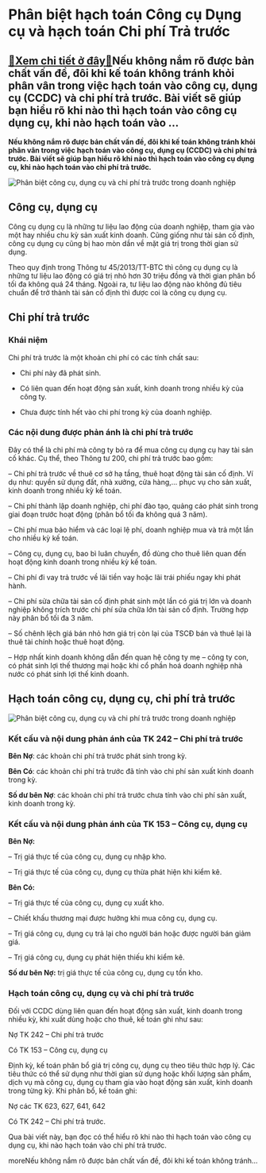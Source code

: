 Phân biệt hạch toán Công cụ Dụng cụ và hạch toán Chi phí Trả trước
==================================================================

[:gift:Xem chi tiết ở đây:gift:](https://hddtvn.com/phan-biet-hach-toan-cong-cu-dung-cu-va-hach-toan-chi-phi-tra-truoc/)Nếu không nắm rõ được bản chất vấn đề, đôi khi kế toán không tránh khỏi phân vân trong việc hạch toán vào công cụ, dụng cụ (CCDC) và chi phí trả trước. Bài viết sẽ giúp bạn hiểu rõ khi nào thì hạch toán vào công cụ dụng cụ, khi nào hạch toán vào …
-------------------------------------------------------------------------------------------------------------------------------------------------------------------------------------------------------------------------------------------------------

**Nếu không nắm rõ được bản chất vấn đề, đôi khi kế toán không tránh khỏi phân vân trong việc hạch toán vào công cụ, dụng cụ (CCDC) và chi phí trả trước. Bài viết sẽ giúp bạn hiểu rõ khi nào thì hạch toán vào công cụ dụng cụ, khi nào hạch toán vào chi phí trả trước.**


![Phân biệt công cụ, dụng cụ và chi phí trả trước trong doanh nghiệp](https://hddtvn.com/wp-content/uploads/2021/01/cong-cu-dung-cu-la-gi-1.jpg "Phân biệt công cụ, dụng cụ và chi phí trả trước trong doanh nghiệp")


Công cụ, dụng cụ
----------------


Công cụ dụng cụ là những tư liệu lao động của doanh nghiệp, tham gia vào một hay nhiều chu kỳ sản xuất kinh doanh. Cũng giống như tài sản cố định, công cụ dụng cụ cũng bị hao mòn dần về mặt giá trị trong thời gian sử dụng.


Theo quy định trong Thông tư 45/2013/TT-BTC thì công cụ dụng cụ là những tư liệu lao động có giá trị nhỏ hơn 30 triệu đồng và thời gian phân bổ tối đa không quá 24 tháng. Ngoài ra, tư liệu lao động nào không đủ tiêu chuẩn để trở thành tài sản cố định thì được coi là công cụ dụng cụ.


Chi phí trả trước
-----------------


### Khái niệm


Chi phí trả trước là một khoản chi phí có các tính chất sau:




* Chi phí này đã phát sinh.

* Có liên quan đến hoạt động sản xuất, kinh doanh trong nhiều kỳ của công ty.

* Chưa được tính hết vào chi phí trong kỳ của doanh nghiệp.



### Các nội dung được phản ánh là chi phí trả trước


Đây có thể là chi phí mà công ty bỏ ra để mua công cụ dụng cụ hay tài sản cố khác. Cụ thể, theo Thông tư 200, chi phí trả trước bao gồm:


– Chi phí trả trước về thuê cơ sở hạ tầng, thuê hoạt động tài sản cố định. Ví dụ như: quyền sử dụng đất, nhà xưởng, cửa hàng,… phục vụ cho sản xuất, kinh doanh trong nhiều kỳ kế toán.


– Chi phí thành lập doanh nghiệp, chi phí đào tạo, quảng cáo phát sinh trong giai đoạn trước hoạt động (phân bổ tối đa không quá 3 năm).


– Chi phí mua bảo hiểm và các loại lệ phí, doanh nghiệp mua và trả một lần cho nhiều kỳ kế toán.


– Công cụ, dụng cụ, bao bì luân chuyển, đồ dùng cho thuê liên quan đến hoạt động kinh doanh trong nhiều kỳ kế toán.


– Chi phí đi vay trả trước về lãi tiền vay hoặc lãi trái phiếu ngay khi phát hành.


– Chi phí sửa chữa tài sản cố định phát sinh một lần có giá trị lớn và doanh nghiệp không trích trước chi phí sửa chữa lớn tài sản cố định. Trường hợp này phân bổ tối đa 3 năm.


– Số chênh lệch giá bán nhỏ hơn giá trị còn lại của TSCĐ bán và thuê lại là thuê tài chính hoặc thuê hoạt động.


– Hợp nhất kinh doanh không dẫn đến quan hệ công ty mẹ – công ty con, có phát sinh lợi thế thương mại hoặc khi cổ phần hoá doanh nghiệp nhà nước có phát sinh lợi thế kinh doanh.


Hạch toán công cụ, dụng cụ, chi phí trả trước
---------------------------------------------


![Phân biệt công cụ, dụng cụ và chi phí trả trước trong doanh nghiệp](https://hddtvn.com/wp-content/uploads/2021/01/cC3B4ng-cE1BBA5-dE1BBA5ng-cE1BBA5.jpg "Phân biệt công cụ, dụng cụ và chi phí trả trước trong doanh nghiệp")


### Kết cấu và nội dung phản ánh của TK 242 – Chi phí trả trước


**Bên Nợ**: các khoản chi phí trả trước phát sinh trong kỳ.


**Bên Có**: các khoản chi phí trả trước đã tính vào chi phí sản xuất kinh doanh trong kỳ.


**Số dư bên Nợ**: các khoản chi phí trả trước chưa tính vào chi phí sản xuất, kinh doanh trong kỳ.


### Kết cấu và nội dung phản ánh của TK 153 – Công cụ, dụng cụ


**Bên Nợ:**


– Trị giá thực tế của công cụ, dụng cụ nhập kho.


– Trị giá thực tế của công cụ, dụng cụ thừa phát hiện khi kiểm kê.


**Bên Có:**


– Trị giá thực tế của công cụ, dụng cụ xuất kho.


– Chiết khấu thương mại được hưởng khi mua công cụ, dụng cụ.


– Trị giá công cụ, dụng cụ trả lại cho người bán hoặc được người bán giảm giá.


– Trị giá công cụ, dụng cụ phát hiện thiếu khi kiểm kê.


**Số dư bên Nợ:** trị giá thực tế của công cụ, dụng cụ tồn kho.


### Hạch toán công cụ, dụng cụ và chi phí trả trước


Đối với CCDC dùng liên quan đến hoạt động sản xuất, kinh doanh trong nhiều kỳ, khi xuất dùng hoặc cho thuê, kế toán ghi như sau:


Nợ TK 242 – Chi phí trả trước


Có TK 153 – Công cụ, dụng cụ


Định kỳ, kế toán phân bổ giá trị công cụ, dụng cụ theo tiêu thức hợp lý. Các tiêu thức có thể sử dụng như thời gian sử dụng hoặc khối lượng sản phẩm, dịch vụ mà công cụ, dụng cụ tham gia vào hoạt động sản xuất, kinh doanh trong từng kỳ. Khi phân bổ, kế toán ghi:


Nợ các TK 623, 627, 641, 642


Có TK 242 – Chi phí trả trước.


Qua bài viết này, bạn đọc có thể hiểu rõ khi nào thì hạch toán vào công cụ dụng cụ, khi nào hạch toán vào chi phí trả trước.


moreNếu không nắm rõ được bản chất vấn đề, đôi khi kế toán không tránh…

